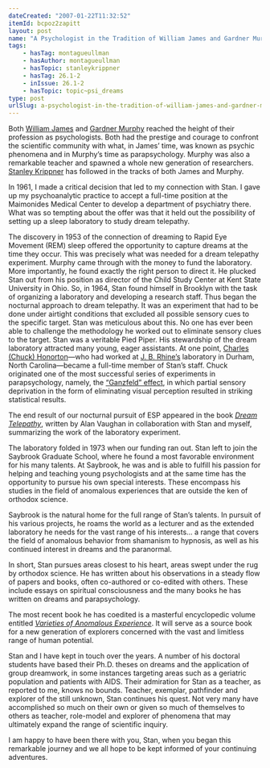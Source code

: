 ```yaml
---
dateCreated: "2007-01-22T11:32:52"
itemId: bcpoz2zapitt
layout: post
name: "A Psychologist in the Tradition of William James and Gardner Murphy"
tags:
    - hasTag: montagueullman
    - hasAuthor: montagueullman
    - hasTopic: stanleykrippner
    - hasTag: 26.1-2
    - inIssue: 26.1-2
    - hasTopic: topic~psi_dreams
type: post
urlSlug: a-psychologist-in-the-tradition-of-william-james-and-gardner-murphy
---
```


Both [William James](https://en.wikipedia.org/wiki/William_James) and [Gardner Murphy](https://en.wikipedia.org/wiki/Gardner_Murphy) reached the height of their profession as psychologists. Both had the prestige and courage to confront the scientific community with what, in James’ time, was known as psychic phenomena and in Murphy’s time as parapsychology. Murphy was also a remarkable teacher and spawned a whole new generation of researchers. [Stanley Krippner](../@stanleykrippner) has followed in the tracks of both James and Murphy.

In 1961, I made a critical decision that led to my connection with Stan. I gave up my psychoanalytic practice to accept a full-time position at the Maimonides Medical Center to develop a department of psychiatry there. What was so tempting about the offer was that it held out the possibility of setting up a sleep laboratory to study dream telepathy.

The discovery in 1953 of the connection of dreaming to Rapid Eye Movement (REM) sleep offered the opportunity to capture dreams at the time they occur. This was precisely what was needed for a dream telepathy experiment. Murphy came through with the money to fund the laboratory. More importantly, he found exactly the right person to direct it. He plucked Stan out from his position as director of the Child Study Center at Kent State University in Ohio. So, in 1964, Stan found himself in Brooklyn with the task of organizing a laboratory and developing a research staff. Thus began the nocturnal approach to dream telepathy. It was an experiment that had to be done under airtight conditions that excluded all possible sensory cues to the specific target. Stan was meticulous about this. No one has ever been able to challenge the methodology he worked out to eliminate sensory clues to the target. Stan was a veritable Pied Piper. His stewardship of the dream laboratory attracted many young, eager assistants. At one point, [Charles (Chuck) Honorton](https://en.wikipedia.org/wiki/Charles_Honorton)—who had worked at [J. B. Rhine’s](https://en.wikipedia.org/wiki/Joseph_Banks_Rhine) laboratory in Durham, North Carolina—became a full-time member of Stan’s staff. Chuck originated one of the most successful series of experiments in parapsychology, namely, the [“Ganzfeld” effect](https://en.wikipedia.org/wiki/Ganzfeld_experiment), in which partial sensory deprivation in the form of eliminating visual perception resulted in striking statistical results.

The end result of our nocturnal pursuit of ESP appeared in the book [_Dream Telepathy_](https://www.goodreads.com/en/book/show/10661300), written by Alan Vaughan in collaboration with Stan and myself, summarizing the work of the laboratory experiment.

The laboratory folded in 1973 when our funding ran out. Stan left to join the Saybrook Graduate School, where he found a most favorable environment for his many talents. At Saybrook, he was and is able to fulfill his passion for helping and teaching young psychologists and at the same time has the opportunity to pursue his own special interests. These encompass his studies in the field of anomalous experiences that are outside the ken of orthodox science.

Saybrook is the natural home for the full range of Stan’s talents. In pursuit of his various projects, he roams the world as a lecturer and as the extended laboratory he needs for the vast range of his interests... a range that covers the field of anomalous behavior from shamanism to hypnosis, as well as his continued interest in dreams and the paranormal.

In short, Stan pursues areas closest to his heart, areas swept under the rug by orthodox science. He has written about his observations in a steady flow of papers and books, often co-authored or co-edited with others. These include essays on spiritual consciousness and the many books he has written on dreams and parapsychology.

The most recent book he has coedited is a masterful encyclopedic volume entitled [_Varieties of Anomalous Experience_](https://www.goodreads.com/book/show/194090.Varieties_of_Anomalous_Experience). It will serve as a source book for a new generation of explorers concerned with the vast and limitless range of human potential.

Stan and I have kept in touch over the years. A number of his doctoral students have based their Ph.D. theses on dreams and the application of group dreamwork, in some instances targeting areas such as a geriatric population and patients with AIDS. Their admiration for Stan as a teacher, as reported to me, knows no bounds. Teacher, exemplar, pathfinder and explorer of the still unknown, Stan continues his quest. Not very many have accomplished so much on their own or given so much of themselves to others as teacher, role-model and explorer of phenomena that may ultimately expand the range of scientific inquiry.

I am happy to have been there with you, Stan, when you began this remarkable journey and we all hope to be kept informed of your continuing adventures.
